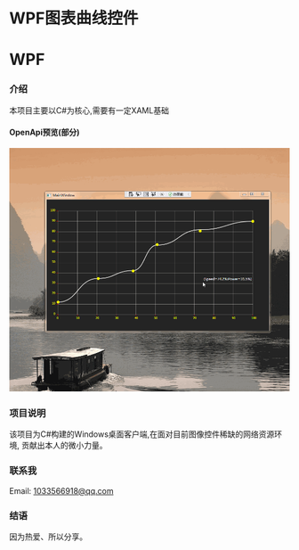 # WPF图表曲线控件
# WPF
### 介绍
本项目主要以C#为核心,需要有一定XAML基础

#### OpenApi预览(部分)
![Screenshot](https://github.com/zt199510/ChartingTest/blob/master/GDItestDemo/111.gif)

### 项目说明
  
  该项目为C#构建的Windows桌面客户端,在面对目前图像控件稀缺的网络资源环境, 贡献出本人的微小力量。


### 联系我
Email: 1033566918@qq.com

### 结语
  因为热爱、所以分享。

